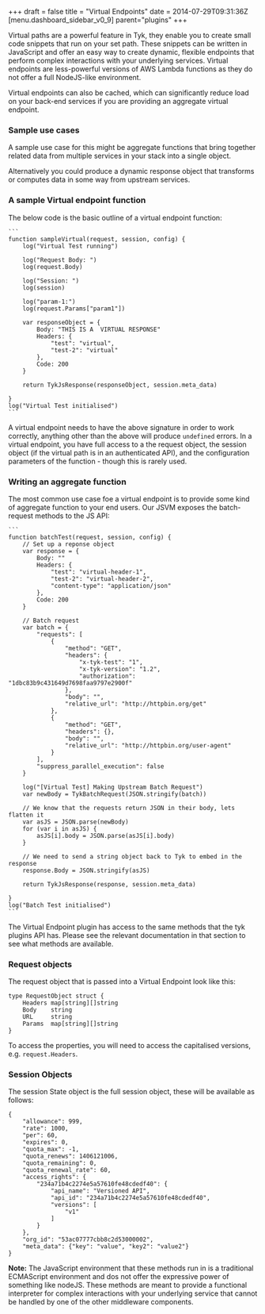 +++
draft = false
title = "Virtual Endpoints"
date = 2014-07-29T09:31:36Z
[menu.dashboard_sidebar_v0_9]
    parent="plugins"
+++

Virtual paths are a powerful feature in Tyk, they enable you to create small code snippets that run on your set path. These snippets can be written in JavaScript and offer an easy way to create dynamic, flexible endpoints that perform complex interactions with your underlying services. Virtual endpoints are less-powerful versions of AWS Lambda functions as they do not offer a full NodeJS-like environment.

Virtual endpoints can also be cached, which can significantly reduce load on your back-end services if you are providing an aggregate virtual endpoint.

### Sample use cases

A sample use case for this might be aggregate functions that bring together related data from multiple services in your stack into a single object. 

Alternatively you could produce a dynamic response object that transforms or computes data in some way from upstream services.

### A sample Virtual endpoint function

The below code is the basic outline of a virtual endpoint function:

	```
	function sampleVirtual(request, session, config) {
		log("Virtual Test running")

		log("Request Body: ")
		log(request.Body)

		log("Session: ")
		log(session)

		log("param-1:")
		log(request.Params["param1"])

		var responseObject = {
			Body: "THIS IS A  VIRTUAL RESPONSE"
			Headers: {
				"test": "virtual", 
				"test-2": "virtual"
			},
			Code: 200
		}

		return TykJsResponse(responseObject, session.meta_data)
		
	}
	log("Virtual Test initialised")
	```

A virtual endpoint needs to have the above signature in order to work correctly, anything other than the above will produce `undefined` errors. In a virtual endpoint, you have full access to a the request object, the session object (if the virtual path is in an authenticated API), and the configuration parameters of the function - though this is rarely used.

### Writing an aggregate function

The most common use case foe a virtual endpoint is to provide some kind of aggregate function to your end users. Our JSVM exposes the batch-request methods to the JS API:

	```
	function batchTest(request, session, config) {
		// Set up a reponse object
		var response = {
			Body: ""
			Headers: {
				"test": "virtual-header-1", 
				"test-2": "virtual-header-2",
				"content-type": "application/json"
			},
			Code: 200
		}

		// Batch request
		var batch = {
		    "requests": [
		        {
		            "method": "GET",
		            "headers": {
		                "x-tyk-test": "1",
		                "x-tyk-version": "1.2",
		                "authorization": "1dbc83b9c431649d7698faa9797e2900f"
		            },
		            "body": "",
		            "relative_url": "http://httpbin.org/get"
		        },
		        {
		            "method": "GET",
		            "headers": {},
		            "body": "",
		            "relative_url": "http://httpbin.org/user-agent"
		        }
		    ],
		    "suppress_parallel_execution": false
		}

		log("[Virtual Test] Making Upstream Batch Request")
		var newBody = TykBatchRequest(JSON.stringify(batch))

		// We know that the requests return JSON in their body, lets flatten it
		var asJS = JSON.parse(newBody)
		for (var i in asJS) {
			asJS[i].body = JSON.parse(asJS[i].body)
		}

		// We need to send a string object back to Tyk to embed in the response
		response.Body = JSON.stringify(asJS)

		return TykJsResponse(response, session.meta_data)
		
	}
	log("Batch Test initialised")
	```

The Virtual Endpoint plugin has access to the same methods that the tyk plugins API has. Please see the relevant documentation in that section to see what methods are available.

### Request objects

The request object that is passed into a Virtual Endpoint look like this:

	type RequestObject struct {
		Headers map[string][]string
		Body    string
		URL     string
		Params  map[string][]string
	}

To access the properties, you will need to access the capitalised versions, e.g. `request.Headers`.

### Session Objects

The session State object is the full session object, these will be available as follows:

	{
	    "allowance": 999,
	    "rate": 1000,
	    "per": 60,
	    "expires": 0,
	    "quota_max": -1,
	    "quota_renews": 1406121006,
	    "quota_remaining": 0,
	    "quota_renewal_rate": 60,
	    "access_rights": {
	        "234a71b4c2274e5a57610fe48cdedf40": {
	            "api_name": "Versioned API",
	            "api_id": "234a71b4c2274e5a57610fe48cdedf40",
	            "versions": [
	                "v1"
	            ]
	        }
	    },
	    "org_id": "53ac07777cbb8c2d53000002",
	    "meta_data": {"key": "value", "key2": "value2"}
	}



**Note:** The JavaScript environment that these methods run in is a traditional ECMAScript environment and dos not offer the expressive power of something like nodeJS. These methods are meant to provide a functional interpreter for complex interactions with your underlying service that cannot be handled by one of the other middleware components.